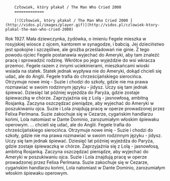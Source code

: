 
        Człowiek, który płakał / The Man Who Cried 2000 
        =============
        
        [![Człowiek, który płakał / The Man Who Cried 2000 ](http://vidos.pl/images/player.gif)](http://vidos.pl/czlowiek-ktory-plakal-the-man-who-cried-2000)
        
        
 Rok 1927. Mała dziewczynka, żydówka, o imieniu Fegele mieszka w rosyjskiej wiosce z ojcem, kantorem w synagodze, i babcią. Jej dzieciństwo jest spokojne i szczęśliwe, ale groźba prześladowań nie ginie. Z tego powodu ojciec Fegele postanawia wyjechać do Ameryki, aby tam znaleźć pracę i sprowadzić rodzinę. Wkrótce po jego wyjeździe do wsi wkracza przemoc. Fegele razem z innymi uciekinierami, mieszkańcami wioski wsiada na statek. Statek jednak wypływa nie do Ameryki, dokąd chcieli się udać, ale do Anglii. Fegele trafia do chrześcijańskiego sierocińca. Otrzymuje nowe imię - Suzie i chodzi do szkoły, gdzie nie ma prawa rozmawiać w swoim rodzinnym języku - jidysz. Uczy się tam jednak śpiewać. Dziesięć lat później wyjeżdża do Paryża, gdzie zostaje śpiewaczką w chórze. Zaprzyjaźnia się z Lolą - jasnowłosą, ambitną Rosjanką. Zaczyna oszczędzać pieniądze, aby wyjechać do Ameryki w poszukiwaniu ojca. Suzie i Lola znajdują pracę w operze prowadzonej przez Felixa Perlmana. Suzie zakochuje się w Cezarze, cygańskim handlarzu końmi, Lola natomiast w Dante Dominio, zarozumiałym włoskim śpiewaku operowym.  ... chcieli się udać, ale do Anglii. Fegele trafia do chrześcijańskiego sierocińca. Otrzymuje nowe imię - Suzie i chodzi do szkoły, gdzie nie ma prawa rozmawiać w swoim rodzinnym języku - jidysz. Uczy się tam jednak śpiewać. Dziesięć lat później wyjeżdża do Paryża, gdzie zostaje śpiewaczką w chórze. Zaprzyjaźnia się z Lolą - jasnowłosą, ambitną Rosjanką. Zaczyna oszczędzać pieniądze, aby wyjechać do Ameryki w poszukiwaniu ojca. Suzie i Lola znajdują pracę w operze prowadzonej przez Felixa Perlmana. Suzie zakochuje się w Cezarze, cygańskim handlarzu końmi, Lola natomiast w Dante Dominio, zarozumiałym włoskim śpiewaku operowym.
    